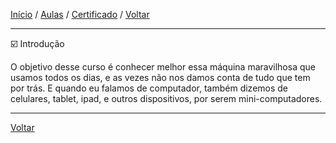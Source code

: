 [Início](https://github.com/Thalyalm/rocketseat-trilha-conectar) /
[Aulas](https://github.com/Thalyalm/rocketseat-trilha-conectar/tree/main/aulas) /
[Certificado](https://github.com/Thalyalm/rocketseat-trilha-conectar/tree/main/certificado/certificado-trilha-conectar.pdf) /
[Voltar](https://github.com/Thalyalm/rocketseat-trilha-conectar/tree/main/aulas/computador-software-e-hardware)

---

:ballot_box_with_check: Introdução

O objetivo desse curso é conhecer melhor essa máquina maravilhosa que usamos todos os dias, e as vezes não nos damos conta de tudo que tem por trás. E quando eu falamos de computador, também dizemos de celulares, tablet, ipad, e outros dispositivos, por serem mini-computadores.

---

[Voltar](https://github.com/Thalyalm/rocketseat-trilha-conectar/tree/main/aulas/computador-software-e-hardware)